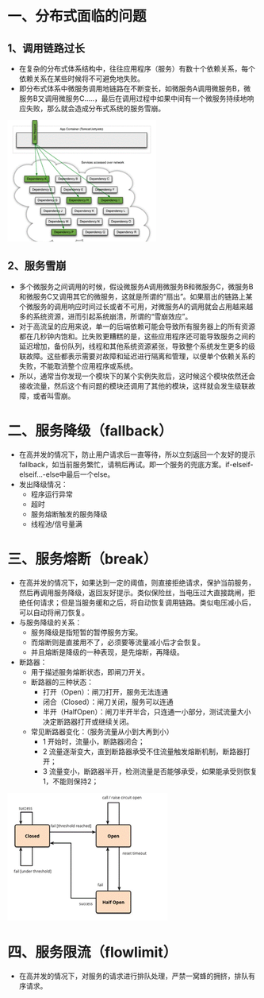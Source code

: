 # 一、分布式面临的问题

## 1、调用链路过长

- 在复杂的分布式体系结构中，往往应用程序（服务）有数十个依赖关系，每个依赖关系在某些时候将不可避免地失败。
- 即分布式体系中微服务调用地链路在不断变长，如微服务A调用微服务B，微服务B又调用微服务C.....，最后在调用过程中如果中间有一个微服务持续地响应失败，那么就会造成分布式系统的服务雪崩。

![clipboard.png](%E5%9F%BA%E6%9C%AC%E6%A6%82%E5%BF%B5.assets/clip_image002.gif)

## 2、服务雪崩

- 多个微服务之间调用的时候，假设微服务A调用微服务B和微服务C，微服务B和微服务C又调用其它的微服务，这就是所谓的“扇出”。如果扇出的链路上某个微服务的调用响应时间过长或者不可用，对微服务A的调用就会占用越来越多的系统资源，进而引起系统崩溃，所谓的“雪崩效应”。
- 对于高流呈的应用来说，单一的后端依赖可能会导致所有服务器上的所有资源都在几秒钟内饱和。比失败更糟糕的是，这些应用程序还可能导致服务之间的延迟增加，备份队列，线程和其他系统资源紧张，导致整个系统发生更多的级联故障。这些都表示需要对故障和延迟进行隔离和管理，以便单个依赖关系的失败，不能取消整个应用程序或系统。
- 所以，通常当你发现一个模块下的某个实例失败后，这时候这个模块依然还会接收流量，然后这个有问题的模块还调用了其他的模块，这样就会发生级联故障，或者叫雪崩。

# 二、服务降级（fallback）

- 在高并发的情况下，防止用户请求后一直等待，所以立刻返回一个友好的提示fallback，如当前服务繁忙，请稍后再试。即一个服务的兜底方案。if-elseif-elseif...-else中最后一个else。
- 发出降级情况：
    - 程序运行异常
    - 超时
    - 服务熔断触发的服务降级
    - 线程池/信号量满

# 三、服务熔断（break）

- 在高并发的情况下，如果达到一定的阈值，则直接拒绝请求，保护当前服务，然后再调用服务降级，返回友好提示。类似保险丝，当电压过大直接跳闸，拒绝任何请求；但是当服务缓和之后，将自动恢复调用链路。类似电压减小后，可以自动将闸刀恢复。
- 与服务降级的关系：
    - 服务降级是指短暂的暂停服务方案。
    - 而熔断则是直接用不了，必须要等流量减小后才会恢复。
    - 并且熔断是降级的一种表现，是先熔断，再降级。
- 断路器：
    - 用于描述服务熔断状态，即闸刀开关。
    - 断路器的三种状态：
        - 打开（Open）：闸刀打开，服务无法连通
        - 闭合（Closed）：闸刀关闭，服务可以连通
        - 半开（HalfOpen）：闸刀半开半合，只连通一小部分，测试流量大小决定断路器打开或继续关闭。
    - 常见断路器变化：（服务流量从小到大再到小）
        - 1 开始时，流量小，断路器闭合；
        - 2 流量逐渐变大，直到断路器承受不住流量触发熔断机制，断路器打开；
        - 3 流量变小，断路器半开，检测流量是否能够承受，如果能承受则恢复1，不能则保持2；

![clipboard.png](%E5%9F%BA%E6%9C%AC%E6%A6%82%E5%BF%B5.assets/clip_image004.gif)

# 四、服务限流（flowlimit）

- 在高并发的情况下，对服务的请求进行排队处理，严禁一窝蜂的拥挤，排队有序请求。

 



